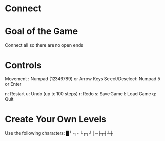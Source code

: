 # Connect

# Goal of the Game
Connect all so there are no open ends

# Controls
Movement       : Numpad (12346789) or Arrow Keys
Select/Deselect: Numpad 5 or Enter

n: Restart
u: Undo (up to 100 steps)
r: Redo
s: Save Game
l: Load Game
q: Quit

# Create Your Own Levels

Use the following characters:
█╵╶╷╴└┌┐┘│─├┬┤┴┼